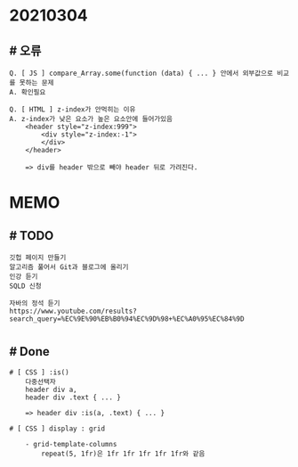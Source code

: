 # 20210304

## # 오류
    Q. [ JS ] compare_Array.some(function (data) { ... } 안에서 외부값으로 비교를 못하는 문제
    A. 확인필요

    Q. [ HTML ] z-index가 안먹히는 이유
    A. z-index가 낮은 요소가 높은 요소안에 들어가있음
        <header style="z-index:999">
            <div style="z-index:-1">
            </div>
        </header>
        
        => div를 header 밖으로 빼야 header 뒤로 가려진다.
    
# MEMO


## # TODO

    깃헙 페이지 만들기
    알고리즘 풀어서 Git과 블로그에 올리기
    인강 듣기
    SQLD 신청
    
    자바의 정석 듣기
    https://www.youtube.com/results?search_query=%EC%9E%90%EB%B0%94%EC%9D%98+%EC%A0%95%EC%84%9D
#

## # Done

    # [ CSS ] :is()
        다중선택자
        header div a,
        header div .text { ... }
        
        => header div :is(a, .text) { ... }

    # [ CSS ] display : grid

        - grid-template-columns
            repeat(5, 1fr)은 1fr 1fr 1fr 1fr 1fr와 같음